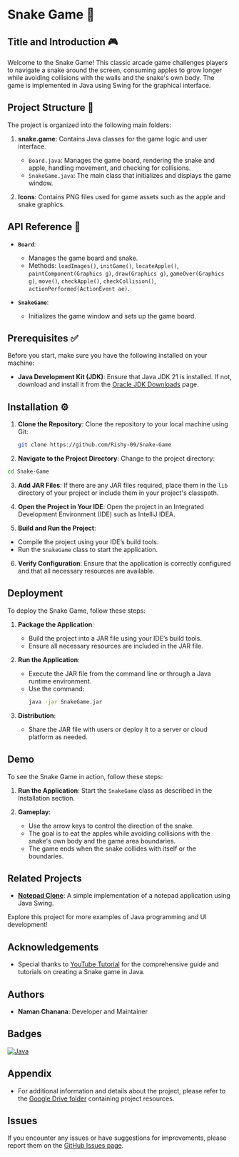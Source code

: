 # Snake Game 🐍

## Title and Introduction 🎮

Welcome to the Snake Game! This classic arcade game challenges players to navigate a snake around the screen, consuming apples to grow longer while avoiding collisions with the walls and the snake's own body. The game is implemented in Java using Swing for the graphical interface.

## Project Structure 📂

The project is organized into the following main folders:

1. **snake.game**: Contains Java classes for the game logic and user interface.
    - `Board.java`: Manages the game board, rendering the snake and apple, handling movement, and checking for collisions.
    - `SnakeGame.java`: The main class that initializes and displays the game window.

2. **Icons**: Contains PNG files used for game assets such as the apple and snake graphics.

## API Reference 📖

- **`Board`**:
    - Manages the game board and snake.
    - Methods: `loadImages()`, `initGame()`, `locateApple()`, `paintComponent(Graphics g)`, `draw(Graphics g)`, `gameOver(Graphics g)`, `move()`, `checkApple()`, `checkCollision()`, `actionPerformed(ActionEvent ae)`.

- **`SnakeGame`**:
    - Initializes the game window and sets up the game board.

## Prerequisites ✅

Before you start, make sure you have the following installed on your machine:

- **Java Development Kit (JDK)**: Ensure that Java JDK 21 is installed. If not, download and install it from the [Oracle JDK Downloads](https://www.oracle.com/java/technologies/javase-downloads.html) page.

## Installation ⚙️

1. **Clone the Repository**: Clone the repository to your local machine using Git:
   ```bash
   git clone https://github.com/Rishy-09/Snake-Game
    ```
2. **Navigate to the Project Directory**: Change to the project directory:

```bash
cd Snake-Game
```

3. **Add JAR Files**: If there are any JAR files required, place them in the `lib` directory of your project or include them in your project's classpath.


4. **Open the Project in Your IDE**: Open the project in an Integrated Development Environment (IDE) such as IntelliJ IDEA.


5. **Build and Run the Project**:

- Compile the project using your IDE’s build tools.
- Run the `SnakeGame` class to start the application.

6. **Verify Configuration**: Ensure that the application is correctly configured and that all necessary resources are available.

## Deployment

To deploy the Snake Game, follow these steps:

1. **Package the Application**:
    - Build the project into a JAR file using your IDE’s build tools.
    - Ensure all necessary resources are included in the JAR file.

2. **Run the Application**:
    - Execute the JAR file from the command line or through a Java runtime environment.
    - Use the command:
      ```bash
      java -jar SnakeGame.jar
      ```

3. **Distribution**:
    - Share the JAR file with users or deploy it to a server or cloud platform as needed.

## Demo

To see the Snake Game in action, follow these steps:

1. **Run the Application**: Start the `SnakeGame` class as described in the Installation section.


2. **Gameplay**:
    - Use the arrow keys to control the direction of the snake.
    - The goal is to eat the apples while avoiding collisions with the snake's own body and the game area boundaries.
    - The game ends when the snake collides with itself or the boundaries.


## Related Projects

- **[Notepad Clone](https://github.com/Rishy-09/Notepad-Clone)**: A simple implementation of a notepad application using Java Swing.

Explore this project for more examples of Java programming and UI development!

## Acknowledgements

- Special thanks to [YouTube Tutorial](https://www.youtube.com/watch?v=1jDQYEZtunM&list=PL_6klLfS1WqE1-_MJgZiJqAaccjLGHh0H) for the comprehensive guide and tutorials on creating a Snake game in Java.

## Authors

- **Naman Chanana**: Developer and Maintainer

## Badges

[![Java](https://img.shields.io/badge/Language-Java-blue.svg)](https://www.java.com)

## Appendix

- For additional information and details about the project, please refer to the [Google Drive folder](https://drive.google.com/drive/folders/1QLC26xut0BN804jLHeyXZmjNWA2jRtYP) containing project resources.

## Issues

If you encounter any issues or have suggestions for improvements, please report them on the [GitHub Issues page](https://github.com/Rishy-09/Snake-Game/issues).
